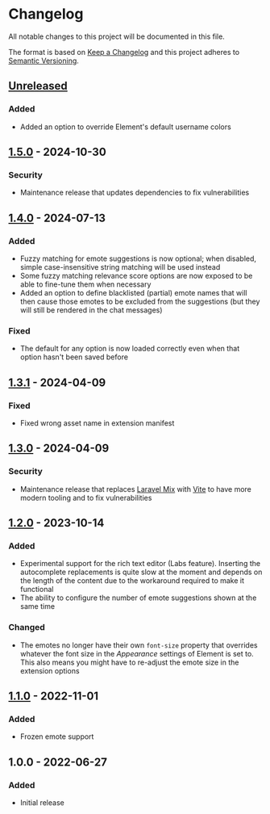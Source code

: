 # Changelog

All notable changes to this project will be documented in this file.

The format is based on [Keep a Changelog](https://keepachangelog.com/en/1.0.0/)
and this project adheres to
[Semantic Versioning](https://semver.org/spec/v2.0.0.html).

## [Unreleased]

### Added

+ Added an option to override Element's default username colors

## [1.5.0] - 2024-10-30

### Security

+ Maintenance release that updates dependencies to fix vulnerabilities

## [1.4.0] - 2024-07-13

### Added

+ Fuzzy matching for emote suggestions is now optional; when disabled, simple
  case-insensitive string matching will be used instead
+ Some fuzzy matching relevance score options are now exposed to be able to
  fine-tune them when necessary
+ Added an option to define blacklisted (partial) emote names that will then
  cause those emotes to be excluded from the suggestions (but they will still
  be rendered in the chat messages)

### Fixed

+ The default for any option is now loaded correctly even when that option
  hasn't been saved before

## [1.3.1] - 2024-04-09

### Fixed

+ Fixed wrong asset name in extension manifest

## [1.3.0] - 2024-04-09

### Security

+ Maintenance release that replaces [Laravel Mix][laravel-mix] with
  [Vite][vite] to have more modern tooling and to fix vulnerabilities

## [1.2.0] - 2023-10-14

### Added

+ Experimental support for the rich text editor (Labs feature). Inserting the
  autocomplete replacements is quite slow at the moment and depends on the
  length of the content due to the workaround required to make it functional
+ The ability to configure the number of emote suggestions shown at the same
  time

### Changed

+ The emotes no longer have their own `font-size` property that overrides
  whatever the font size in the _Appearance_ settings of Element is set to.
  This also means you might have to re-adjust the emote size in the extension
  options

## [1.1.0] - 2022-11-01

### Added

+ Frozen emote support

## 1.0.0 - 2022-06-27

### Added

+ Initial release

[Unreleased]: https://github.com/mserajnik/element-emotes/compare/1.5.0...develop
[1.5.0]: https://github.com/mserajnik/element-emotes/compare/1.4.0...1.5.0
[1.4.0]: https://github.com/mserajnik/element-emotes/compare/1.3.1...1.4.0
[1.3.1]: https://github.com/mserajnik/element-emotes/compare/1.3.0...1.3.1
[1.3.0]: https://github.com/mserajnik/element-emotes/compare/1.2.0...1.3.0
[1.2.0]: https://github.com/mserajnik/element-emotes/compare/1.1.0...1.2.0
[1.1.0]: https://github.com/mserajnik/element-emotes/compare/1.0.0...1.1.0

[laravel-mix]: https://github.com/laravel-mix/laravel-mix
[vite]: https://vitejs.dev/
